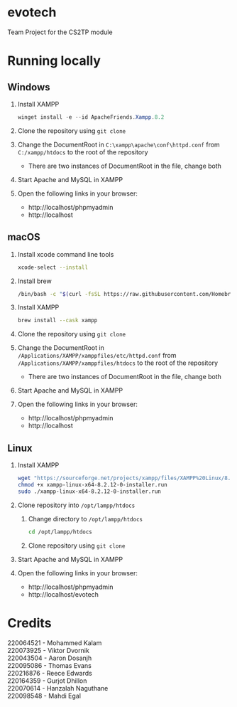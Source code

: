 # evotech
Team Project for the CS2TP module

# Running locally

## Windows

1. Install XAMPP
    ```powershell
    winget install -e --id ApacheFriends.Xampp.8.2
    ```

2. Clone the repository using `git clone`

3. Change the DocumentRoot in `C:\xampp\apache\conf\httpd.conf` from `C:/xampp/htdocs` to the root of the repository
    - There are two instances of DocumentRoot in the file, change both

4. Start Apache and MySQL in XAMPP

5. Open the following links in your browser:
    - http://localhost/phpmyadmin
    - http://localhost

## macOS

1. Install xcode command line tools
    ```bash
    xcode-select --install
    ```

2. Install brew
    ```bash
    /bin/bash -c "$(curl -fsSL https://raw.githubusercontent.com/Homebrew/install/HEAD/install.sh) NONINTERACTIVE=1"
    ```
3. Install XAMPP
    ```bash
    brew install --cask xampp
    ```
    
4. Clone the repository using `git clone`

5. Change the DocumentRoot in `/Applications/XAMPP/xamppfiles/etc/httpd.conf` from `/Applications/XAMPP/xamppfiles/htdocs` to the root of the repository
    - There are two instances of DocumentRoot in the file, change both

6. Start Apache and MySQL in XAMPP

7. Open the following links in your browser:
    - http://localhost/phpmyadmin
    - http://localhost
    

## Linux

1. Install XAMPP
    ```bash
    wget "https://sourceforge.net/projects/xampp/files/XAMPP%20Linux/8.2.12/xampp-linux-x64-8.2.12-0-installer.run"
    chmod +x xampp-linux-x64-8.2.12-0-installer.run
    sudo ./xampp-linux-x64-8.2.12-0-installer.run
    ```

2. Clone repository into `/opt/lampp/htdocs`
    1. Change directory to `/opt/lampp/htdocs`
        ```bash
        cd /opt/lampp/htdocs
        ```
    2. Clone repository using `git clone`

3. Start Apache and MySQL in XAMPP

4. Open the following links in your browser:
    - http://localhost/phpmyadmin
    - http://localhost/evotech

# Credits

220064521 - Mohammed Kalam  
220073925 - Viktor Dvornik  
220043504 - Aaron Dosanjh  
220095086 - Thomas Evans  
220216876 - Reece Edwards  
220164359 - Gurjot Dhillon  
220070614 - Hanzalah Naguthane  
220098548 - Mahdi Egal  

